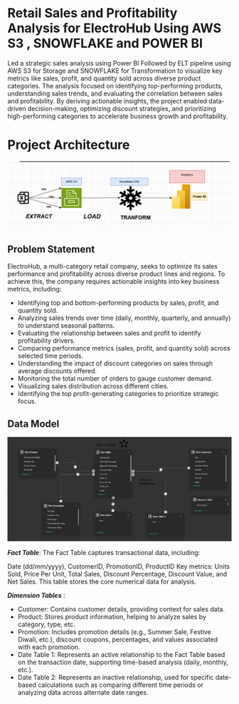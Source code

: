 # Retail Sales and Profitability Analysis for ElectroHub Using AWS S3 , SNOWFLAKE and POWER BI

Led a strategic sales analysis using Power BI Followed by ELT pipeline using AWS S3 for Storage and SNOWFLAKE for Transformation  to visualize key metrics like sales, profit, and quantity sold across diverse product categories. The analysis focused on identifying top-performing products, understanding sales trends, and evaluating the correlation between sales and profitability. By deriving actionable insights, the project enabled data-driven decision-making, optimizing discount strategies, and prioritizing high-performing categories to accelerate business growth and profitability.

# Project Architecture

![image alt ](https://github.com/AtharvThakur7/s3-Snow-Sales/blob/599244e6d9c136907e47adee79f2e684207707a2/Screenshot%202025-01-15%20220608.png)

## Problem Statement 

ElectroHub, a multi-category retail company, seeks to optimize its sales performance and profitability across diverse product lines and regions. To achieve this, the company requires actionable insights into key business metrics, including:

- Identifying top and bottom-performing products by sales, profit, and quantity sold.
- Analyzing sales trends over time (daily, monthly, quarterly, and annually) to understand seasonal patterns.
- Evaluating the relationship between sales and profit to identify profitability drivers.
- Comparing performance metrics (sales, profit, and quantity sold) across selected time periods.
- Understanding the impact of discount categories on sales through average discounts offered.
- Monitoring the total number of orders to gauge customer demand.
- Visualizing sales distribution across different cities.
- Identifying the top profit-generating categories to prioritize strategic focus.

## Data Model 

![image alt ](https://github.com/AtharvThakur7/s3-Snow-Sales/blob/c2bf344f7e772ada246f8c697e2aa967bea20428/Screenshot%202025-01-15%20210607.png)


***Fact Table***: The Fact Table captures transactional data, including:

Date (dd/mm/yyyy), CustomerID, PromotionID, ProductID
Key metrics: Units Sold, Price Per Unit, Total Sales, Discount Percentage, Discount Value, and Net Sales.
This table stores the core numerical data for analysis.

***Dimension Tables*** :

- Customer: Contains customer details, providing context for sales data.
- Product: Stores product information, helping to analyze sales by category, type, etc.
- Promotion: Includes promotion details (e.g., Summer Sale, Festive Diwali, etc.), discount coupons, percentages, and values associated with each promotion.
- Date Table 1: Represents an active relationship to the Fact Table based on the transaction date, supporting time-based analysis (daily, monthly, etc.).
- Date Table 2: Represents an inactive relationship, used for specific date-based calculations such as comparing different time periods or analyzing data across alternate date ranges.


